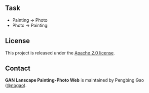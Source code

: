 ## Task
- Painting -> Photo
- Photo -> Painting


## License

This project is released under the [Apache 2.0 license](LICENSE).


## Contact
**GAN Lanscape Painting-Photo Web** is maintained by Pengbing Gao ([@nbgao](https://github.com/nbgao)).